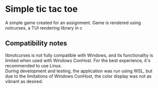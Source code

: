 # Simple tic tac toe
A simple game created for an assignment.
Game is rendered using notcurses, a TUI rendering library in c


## Compatibility notes 
libnotcurses is not fully compatible with Windows, and its functionality is limited when used with Windows ConHost. 
For the best experience, it's recommended to use Linux. \
During development and testing, the application was run using WSL, but due to the limitations of Windows ConHost, the color display was not as vibrant as desired.